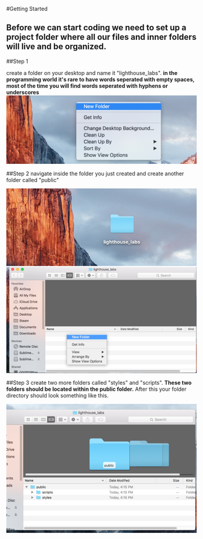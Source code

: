 #Getting Started

Before we can start coding we need to set up a project folder where all our files and inner folders will live and be organized.
---
##Step 1

create a folder on your desktop and name it "lighthouse_labs".
**in the programming world it's rare to have words seperated with empty spaces, most of the time you will
find words seperated with hyphens or underscores** 
![step 1](/assets/imgs/tutorial-step-1.png)

##Step 2
  navigate inside the folder you just created and create another folder called "public"

![step 2](/assets/imgs/tutorial-step-2.png)
![step 3](/assets/imgs/tutorial-step-3.png)

##Step 3
  create two more folders called "styles" and "scripts". **These two folders should be located within the public folder.**
  After this your folder directory should look something like this.
  
![step 4](/assets/imgs/tutorial-step-4.png)
